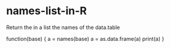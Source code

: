 # names-list-in-R
Return the in a list the names of the data.table


function(base) { a = names(base)
a = as.data.frame(a)
print(a)
}
